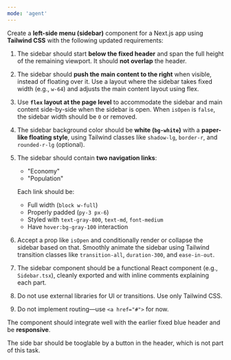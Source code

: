 ```yaml
---
mode: 'agent'
---
```

Create a **left-side menu (sidebar)** component for a Next.js app using **Tailwind CSS** with the following updated requirements:

1. The sidebar should start **below the fixed header** and span the full height of the remaining viewport. It should **not overlap** the header.

2. The sidebar should **push the main content to the right** when visible, instead of floating over it. Use a layout where the sidebar takes fixed width (e.g., `w-64`) and adjusts the main content layout using flex.

3. Use **`flex` layout at the page level** to accommodate the sidebar and main content side-by-side when the sidebar is open. When `isOpen` is `false`, the sidebar width should be `0` or removed.

4. The sidebar background color should be **white (`bg-white`)** with a **paper-like floating style**, using Tailwind classes like `shadow-lg`, `border-r`, and `rounded-r-lg` (optional).

5. The sidebar should contain **two navigation links**:
   - "Economy"
   - "Population"

   Each link should be:
   - Full width (`block w-full`)
   - Properly padded (`py-3 px-6`)
   - Styled with `text-gray-800`, `text-md`, `font-medium`
   - Have `hover:bg-gray-100` interaction

6. Accept a prop like `isOpen` and conditionally render or collapse the sidebar based on that. Smoothly animate the sidebar using Tailwind transition classes like `transition-all`, `duration-300`, and `ease-in-out`.

7. The sidebar component should be a functional React component (e.g., `Sidebar.tsx`), cleanly exported and with inline comments explaining each part.

8. Do not use external libraries for UI or transitions. Use only Tailwind CSS.

9. Do not implement routing—use `<a href="#">` for now.

The component should integrate well with the earlier fixed blue header and be **responsive**. 

The side bar should be tooglable by a button in the header, which is not part of this task.
